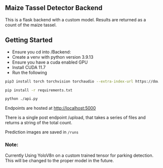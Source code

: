 ## Maize Tassel Detector Backend

This is a flask backend with a custom model. Results are returned as a count of the maize tassel.

## Getting Started

- Ensure you cd into /Backend:
- Create a venv with python version 3.9.13
- Ensure you have a cuda enabled GPU
- Install CUDA 11.7
- Run the following

```bash
pip3 install torch torchvision torchaudio --extra-index-url https://download.pytorch.org/whl/cu117

pip install -r requirements.txt

python ./api.py
```

Endpoints are hosted at [http://localhost:5000](http://localhost:5000)

There is a single post endpoint /upload, that takes a series of files and returns a string of the total count.

Prediction images are saved in `/runs`

### Note:

Currently Using YoloV8n on a custom trained tensor for parking detection. This will be changed to the proper model in the future.
